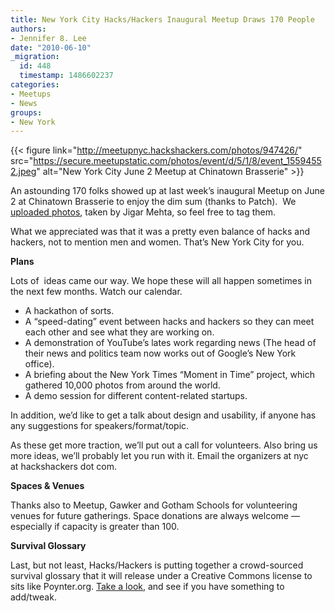 ```yaml
---
title: New York City Hacks/Hackers Inaugural Meetup Draws 170 People
authors:
- Jennifer 8. Lee
date: "2010-06-10"
_migration:
  id: 448
  timestamp: 1486602237
categories:
- Meetups
- News
groups:
- New York
---
```


{{< figure link="http://meetupnyc.hackshackers.com/photos/947426/" src="https://secure.meetupstatic.com/photos/event/d/5/1/8/event_15594552.jpeg" alt="New York City June 2 Meetup at Chinatown Brasserie" >}}

An astounding 170 folks showed up at last week&#8217;s inaugural Meetup on June 2 at Chinatown Brasserie to enjoy the dim sum (thanks to Patch).  We [uploaded photos][1], taken by Jigar Mehta, so feel free to tag them.

What we appreciated was that it was a pretty even balance of hacks and hackers, not to mention men and women. That&#8217;s New York City for you.

**Plans**

Lots of  ideas came our way. We hope these will all happen sometimes in the next few months. Watch our calendar.

  * A hackathon of sorts.
  * A &#8220;speed-dating&#8221; event between hacks and hackers so they can meet each other and see what they are working on.
  * A demonstration of YouTube&#8217;s lates work regarding news (The head of their news and politics team now works out of Google&#8217;s New York office).
  * A briefing about the New York Times &#8220;Moment in Time&#8221; project, which gathered 10,000 photos from around the world.
  * A demo session for different content-related startups.

In addition, we&#8217;d like to get a talk about design and usability, if anyone has any suggestions for speakers/format/topic.

<!--more-->

As these get more traction, we&#8217;ll put out a call for volunteers. Also bring us more ideas, we&#8217;ll probably let you run with it. Email the organizers at nyc at hackshackers dot com.

**Spaces & Venues**

Thanks also to Meetup, Gawker and Gotham Schools for volunteering venues for future gatherings. Space donations are always welcome — especially if capacity is greater than 100.

**Survival Glossary**

Last, but not least, Hacks/Hackers is putting together a crowd-sourced survival glossary that it will release under a Creative Commons license to sits like Poynter.org. [Take a look][2], and see if you have something to add/tweak.

 [1]: http://meetupnyc.hackshackers.com/photos/947426
 [2]: http://docs.google.com/View?id=djwbx67_199cz6k6fcd